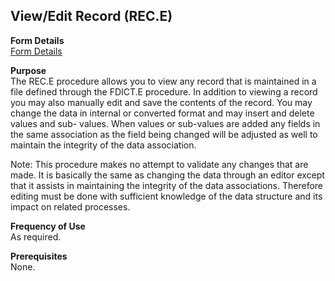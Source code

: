 ##  View/Edit Record (REC.E)

<PageHeader />

**Form Details**  
[ Form Details ](REC-E-1/README.md)   

**Purpose**  
The REC.E procedure allows you to view any record that is maintained in a file
defined through the FDICT.E procedure. In addition to viewing a record you may
also manually edit and save the contents of the record. You may change the
data in internal or converted format and may insert and delete values and sub-
values. When values or sub-values are added any fields in the same association
as the field being changed will be adjusted as well to maintain the integrity
of the data association.  
  
Note: This procedure makes no attempt to validate any changes that are made.
It is basically the same as changing the data through an editor except that it
assists in maintaining the integrity of the data associations. Therefore
editing must be done with sufficient knowledge of the data structure and its
impact on related processes.

**Frequency of Use**  
As required.

**Prerequisites**  
None.

<badge text= "Version 8.10.57" vertical="middle" />

<PageFooter />